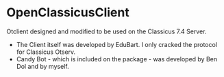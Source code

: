 OpenClassicusClient
===================

Otclient designed and modified to be used on the Classicus 7.4 Server.

- The Client itself was developed by EduBart. I only cracked the protocol for Classicus Otserv.
- Candy Bot - which is included on the package - was developed by Ben Dol and by myself.